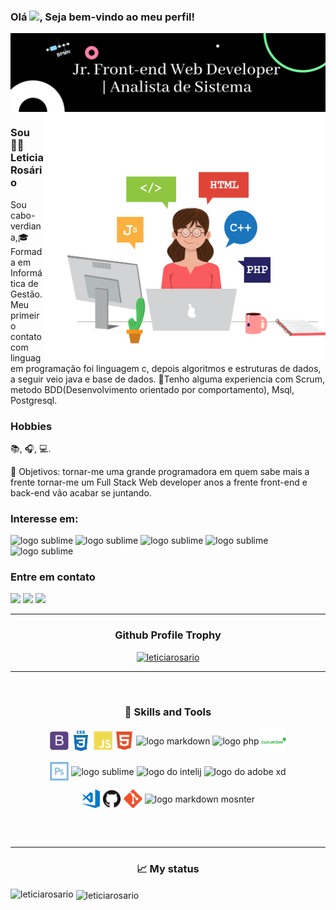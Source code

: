 ### Olá <img src="https://raw.githubusercontent.com/MartinHeinz/MartinHeinz/master/wave.gif" width="30px">, Seja bem-vindo ao meu perfil!

<img align="center" src="front-endWebdeveloper.png">

<img align="right" src="about.png" width="450px" height="400px"/>

### Sou 🙋‍♀️ Leticia Rosário

Sou cabo-verdiana,🎓Formada em Informática de Gestão.
Meu primeiro contato com linguagem programação foi linguagem c, depois algoritmos e estruturas de dados, a seguir veio java e base de dados.
💜Tenho alguma experiencia com Scrum, metodo BDD(Desenvolvimento orientado por comportamento), Msql, Postgresql.

### Hobbies

📚, 🎧, 💻.

🎯 Objetivos: tornar-me uma grande programadora em quem sabe mais a frente tornar-me um Full Stack Web developer anos a frente front-end e back-end vão acabar se juntando.

### Interesse em:

<img alt="logo sublime" width="30px" src="https://cdn.worldvectorlogo.com/logos/tailwindcss.svg">
<img alt="logo sublime" width="30px" src="https://cdn.worldvectorlogo.com/logos/sass-1.svg">
<img alt="logo sublime" width="30px" src="https://cdn.worldvectorlogo.com/logos/react-2.svg">
<img alt="logo sublime" width="30px" src="https://cdn.worldvectorlogo.com/logos/mysql-3.svg">
<img alt="logo sublime" width="30px" src="https://cdn.worldvectorlogo.com/logos/flutter-logo.svg">

### Entre em contato

[<img src="https://img.shields.io/badge/Facebook-1877F2?style=for-the-badge&logo=facebook&logoColor=white"/>](https://www.facebook.com/Leticiadeveloper)
[<img  src="https://img.shields.io/badge/LinkedIn-0077B5?style=for-the-badge&logo=linkedin&logoColor=white"/>](https://www.linkedin.com/in/leticiarosario26/)
[<img  src="https://img.shields.io/badge/Slack-4A154B?style=for-the-badge&logo=slack&logoColor=white"/>](https://app.slack.com/client/TDGEDER0X/CDF7Q174L/user_profile/U01QU3AHBRP)

<!---
leticiarosario/leticiarosario is a ✨ special ✨ repository because its `README.md` (this file) appears on your GitHub profile.
You can click the Preview link to take a look at your changes.
--->

---

<h3 align="center">Github Profile Trophy </h3>

<p align="center"> <a href="https://github.com/ryo-ma/github-profile-trophy"><img src="https://github-profile-trophy.vercel.app/?username=leticiarosario&margin-w=15&margin-h=15&row=2&column=3" alt="leticiarosario" /></a> </p>

---

</br>
<h3 align="center">🧰 Skills and Tools</h3>

<p align="center">
<img align="center" width="30px" alt="logo bootstrap" src="https://raw.githubusercontent.com/devicons/devicon/c7d326b6009e60442abc35fa45706d6f30ee4c8e/icons/bootstrap/bootstrap-plain.svg"/>
<img align="center" width="33px" alt="logo css3" src="https://raw.githubusercontent.com/devicons/devicon/c7d326b6009e60442abc35fa45706d6f30ee4c8e/icons/css3/css3-plain-wordmark.svg"/>
<img align="center" alt="logo javascript" width="30px" src="https://raw.githubusercontent.com/devicons/devicon/c7d326b6009e60442abc35fa45706d6f30ee4c8e/icons/javascript/javascript-plain.svg"/>
<img align="center" alt="logo html5" width="30px" src="https://raw.githubusercontent.com/devicons/devicon/c7d326b6009e60442abc35fa45706d6f30ee4c8e/icons/html5/html5-plain.svg">
<img align="center" alt="logo markdown" width="40px" src="https://cdn.worldvectorlogo.com/logos/markdown.svg">
<img align="center" alt="logo php" width="40px" src="https://cdn.worldvectorlogo.com/logos/php-1.svg">
<img align="center" width="40px" alt="logo cucumber" src="https://raw.githubusercontent.com/devicons/devicon/c7d326b6009e60442abc35fa45706d6f30ee4c8e/icons/cucumber/cucumber-plain-wordmark.svg"/>
</p>

<p align="center">
<img align="center" alt="logo photoshop" width="30px" src="https://raw.githubusercontent.com/devicons/devicon/c7d326b6009e60442abc35fa45706d6f30ee4c8e/icons/photoshop/photoshop-line.svg">
<img align="center" alt="logo sublime" width="30px" src="https://cdn.worldvectorlogo.com/logos/sublime-text.svg">

<img align="center" alt="logo do intelij" width="30px" src="https://cdn.worldvectorlogo.com/logos/intellij-idea-1.svg">
<img align="center" alt="logo do adobe xd" width="30px" src="https://cdn.worldvectorlogo.com/logos/adobe-xd-1.svg">
</p>

<p align="center">
<img align="center" alt="Visual Studio Code logo" width="30px" src="https://raw.githubusercontent.com/github/explore/80688e429a7d4ef2fca1e82350fe8e3517d3494d/topics/visual-studio-code/visual-studio-code.png"/>
<img align="center" alt="logo do github" width="30px" src="https://raw.githubusercontent.com/devicons/devicon/c7d326b6009e60442abc35fa45706d6f30ee4c8e/icons/github/github-original.svg">
<img align="center" alt="logo do git" width="30px" src="https://raw.githubusercontent.com/devicons/devicon/c7d326b6009e60442abc35fa45706d6f30ee4c8e/icons/git/git-original.svg">
<img align="center" alt="logo markdown mosnter" width="30px" src="https://markdownmonster.west-wind.com/Images/MarkdownMonster_Icon_256.png">
</p>
</br>
</br>

---

<h3 align="center"> 📈 My status</h3>

<p><img align="left" src="https://github-readme-stats.vercel.app/api/top-langs?username=leticiarosario&hide=SASS&locale=en&theme=radical" alt="leticiarosario" /></p>

<p>&nbsp;<img align="center" src="https://github-readme-stats.vercel.app/api?username=leticiarosario&show_icons=true&locale=en&theme=radical" alt="leticiarosario" /></p>
